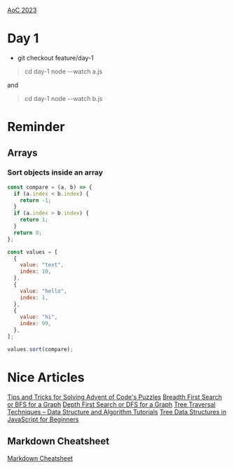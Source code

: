 [AoC 2023](https://adventofcode.com/)

# Day 1

- git checkout feature/day-1

> cd day-1
> node --watch a.js

and

> cd day-1
> node --watch b.js

# Reminder

## Arrays

### Sort objects inside an array

```javascript
const compare = (a, b) => {
  if (a.index < b.index) {
    return -1;
  }
  if (a.index > b.index) {
    return 1;
  }
  return 0;
};

const values = [
  {
    value: "text",
    index: 10,
  },
  {
    value: "hello",
    index: 1,
  },
  {
    value: "hi",
    index: 99,
  },
];

values.sort(compare);
```

# Nice Articles

[Tips and Tricks for Solving Advent of Code's Puzzles](https://auth0.com/blog/advent-of-code-tips-tricks/)
[Breadth First Search or BFS for a Graph](https://www.geeksforgeeks.org/breadth-first-search-or-bfs-for-a-graph/)
[Depth First Search or DFS for a Graph](https://www.geeksforgeeks.org/depth-first-search-or-dfs-for-a-graph/)
[Tree Traversal Techniques – Data Structure and Algorithm Tutorials](https://www.geeksforgeeks.org/tree-traversals-inorder-preorder-and-postorder/)
[Tree Data Structures in JavaScript for Beginners](https://adrianmejia.com/data-structures-for-beginners-trees-binary-search-tree-tutorial/)

## Markdown Cheatsheet

[Markdown Cheatsheet](https://github.com/adam-p/markdown-here/wiki/Markdown-Cheatsheet#code)
